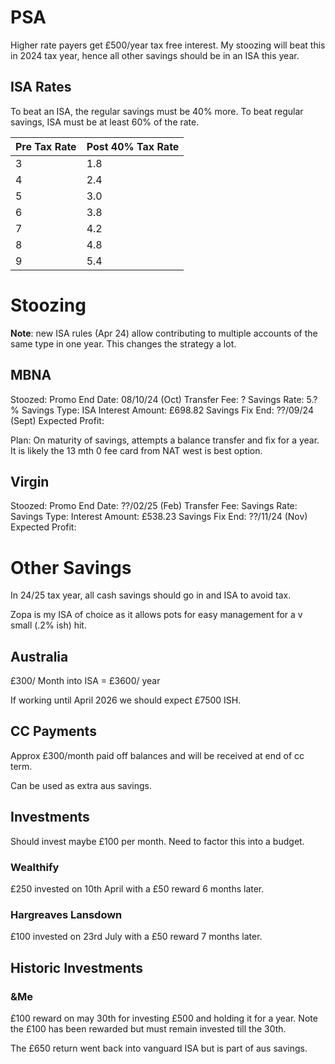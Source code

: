 # PSA
Higher rate payers get £500/year tax free interest. My stoozing will beat this in 2024 tax year, hence all other savings should be in an ISA this year.
## ISA Rates
To beat an ISA, the regular savings must be 40% more.
To beat regular savings, ISA must be at least 60% of the rate.

| Pre Tax Rate | Post 40% Tax Rate |
| ------------ | ----------------- |
| 3            | 1.8               |
| 4            | 2.4               |
| 5            | 3.0               |
| 6            | 3.8               |
| 7            | 4.2               |
| 8            | 4.8               |
| 9            | 5.4               |
# Stoozing
**Note**: new ISA rules (Apr 24) allow contributing to multiple accounts of the same type in one year. This changes the strategy a lot. 
## MBNA
Stoozed:
Promo End Date: 08/10/24 (Oct)
Transfer Fee: ?
Savings Rate: 5.?%
Savings Type: ISA
Interest Amount: £698.82
Savings Fix End: ??/09/24 (Sept)
Expected Profit:

Plan: On maturity of savings, attempts a balance transfer and fix for a year. It is likely the 13 mth 0 fee card from NAT west is best option.
## Virgin
Stoozed:
Promo End Date: ??/02/25 (Feb)
Transfer Fee: 
Savings Rate: 
Savings Type:
Interest Amount: £538.23
Savings Fix End: ??/11/24 (Nov)
Expected Profit:

# Other Savings
In 24/25 tax year, all cash savings should go in and ISA to avoid tax.

Zopa is my ISA of choice as it allows pots for easy management for a v small (.2% ish) hit.
## Australia
£300/ Month into ISA = £3600/ year

If working until April 2026 we should expect £7500 ISH.
## CC Payments
Approx £300/month paid off balances and will be received at end of cc term. 

Can be used as extra aus savings.
## Investments
Should invest maybe £100 per month. Need to factor this into a budget.

### Wealthify
£250 invested on 10th April with a £50 reward 6 months later.

### Hargreaves Lansdown
£100 invested on 23rd July with a £50 reward 7 months later.

## Historic Investments 
### &Me
£100 reward on may 30th for investing £500 and holding it for a year. Note the £100 has been rewarded but must remain invested till the 30th.

The £650 return went back into vanguard ISA but is part of aus savings.
